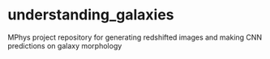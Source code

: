 # understanding_galaxies
MPhys project repository for generating redshifted images and making CNN predictions on galaxy morphology

